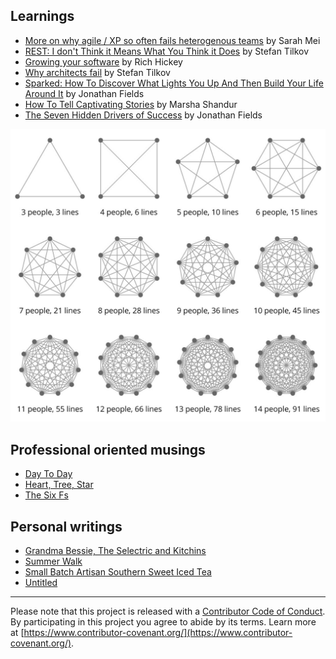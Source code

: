 ## Learnings

* [More on why agile / XP so often fails heterogenous teams](why-agile-xp-so-often-fails-heterogenous-teams-sarah-mei.md) by Sarah Mei
* [REST: I don't Think it Means What You Think it Does](REST-I-dont-think-it-means-what-you-think-it-does-stefan-tilkov.md) by Stefan Tilkov
* [Growing your software](growing-your-software-rich-hickey.md) by Rich Hickey
* [Why architects fail](why-architects-fail-tilkov.md) by Stefan Tilkov
* [Sparked: How To Discover What Lights You Up And Then Build Your Life Around It](./wds/2017/Sparked-How-To-Discover-What-Lights-You-Up-And-Then-Build-Your-Life-Around-It-Jonathan-Fields.md) by Jonathan Fields
* [How To Tell Captivating Stories](./wds/2017/how-to-tell-captivating-stories-marsha-shandur.md) by Marsha Shandur
* [The Seven Hidden Drivers of Success](./wds/2018/The-Seven-Hidden-Drivers-Of-Success-Jonathan-Fields.md) by Jonathan Fields

![Lines of communication](./lines-of-communication.jpg)

## Professional oriented musings

* [Day To Day](https://medium.com/@charlieo/day-to-day-63e610719584)
* [Heart, Tree, Star](https://medium.com/@charlieo/heart-tree-star-a3af328700c2)
* [The Six Fs](https://medium.com/@charlieo/the-six-fs-fd6a87218d12)

## Personal writings

* [Grandma Bessie, The Selectric and Kitchins](https://medium.com/@charlieo/grandma-bessie-the-selectric-and-kitchins-c2721ecf79d8)
* [Summer Walk](https://medium.com/@charlieo/summer-walk-6382707a03d0)
* [Small Batch Artisan Southern Sweet Iced Tea](https://medium.com/@charlieo/small-batch-artisan-southern-sweet-iced-tea-9fe51b213826)
* [Untitled](https://medium.com/@charlieo/i-am-gay-i-am-queer-283101d3e0f)

---

Please note that this project is released with a [Contributor Code of Conduct](./code-of-conduct.md). By participating in this project you agree to abide by its terms. Learn more at [https://www.contributor-covenant.org/](https://www.contributor-covenant.org/).
